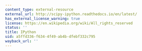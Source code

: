 ```yaml
---
content_type: external-resource
external_url: http://scipy-ipython.readthedocs.io/en/latest/
has_external_license_warning: true
license: https://en.wikipedia.org/wiki/All_rights_reserved
status: ''
title: IPython
uid: a5ffd336-f634-4f49-ab4b-dfebf332c795
wayback_url: ''
---
```

